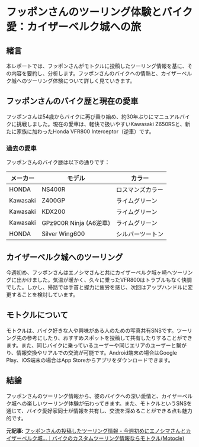 # フッポンさんのツーリング体験とバイク愛：カイザーベルク城への旅

## 緒言

本レポートでは、フッポンさんがモトクルに投稿したツーリング情報を基に、その内容を要約し、分析します。フッポンさんのバイクへの情熱と、カイザーベルク城へのツーリング体験について詳しく見ていきます。

## フッポンさんのバイク歴と現在の愛車

フッポンさんは54歳からバイクに再び乗り始め、約30年ぶりにマニュアルバイクに挑戦しました。現在の愛車は、軽快で扱いやすいKawasaki Z650RSと、新たに家族に加わったHonda VFR800 Interceptor（逆車）です。

### 過去の愛車

フッポンさんのバイク歴は以下の通りです：

| メーカー | モデル | カラー |
|----------|--------|--------|
| HONDA | NS400R | ロスマンズカラー |
| Kawasaki | Z400GP | ライムグリーン |
| Kawasaki | KDX200 | ライムグリーン |
| Kawasaki | GPz900R Ninja (A6逆車) | ライムグリーン |
| HONDA | Silver Wing600 | シルバーツートン |

## カイザーベルク城へのツーリング

今週初め、フッポンさんはエノシマさんと共にカイザーベルク城ヶ崎へツーリングに出かけました。気温が暖かく、久々に乗ったVFR800はトラブルもなく快調でした。しかし、帰路では手首と握力に疲労を感じ、次回はアップハンドルに変更することを検討しています。

## モトクルについて

モトクルは、バイク好きな人や興味がある人のための写真共有SNSです。ツーリング先の参考にしたり、おすすめスポットを投稿して共有したりすることができます。また、同じバイクに乗っているユーザーや同じエリアのユーザーと繋がり、情報交換やリアルでの交流が可能です。Android端末の場合はGoogle Play、iOS端末の場合はApp Storeからアプリをダウンロードできます。

## 結論

フッポンさんのツーリング情報から、彼のバイクへの深い愛情と、カイザーベルク城への楽しいツーリング体験が伝わってきます。また、モトクルというSNSを通じて、バイク愛好家同士が情報を共有し、交流を深めることができる点も魅力的です。

**元記事:** [フッポンさんの投稿したツーリング情報 - 今週初めにエノシマさんとカイザーベルク城...｜バイクのカスタムツーリング情報ならモトクル(Motocle)](https://www.goobike.com/motocle/detail/1799908)